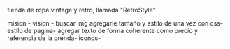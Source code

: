 tienda de ropa vintage y retro, llamada "RetroStyle"

mision -
vision -
buscar img agregarle tamaño y estilo de una vez con css-
estilo de pagina-
agregar texto de forma coherente como precio y referencia de la prenda-
iconos-
